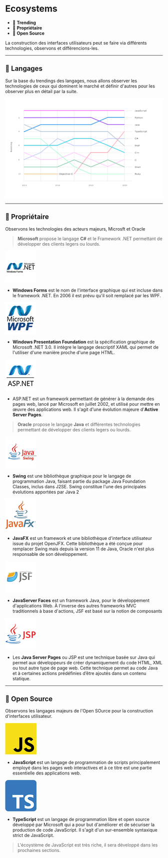 # Ecosystems

*  🔖 **Trending**
*  🔖 **Propriétaire**
*  🔖 **Open Source**

La construction des interfaces utilisateurs peut se faire via différents technologies, observons et différencions-les.

___

## 📑 Langages

Sur la base du trendings des langages, nous allons observer les technologies de ceux qui dominent le marché et définir d'autres pour les observer plus en détail par la suite.

![image](./resources/trending.png)

___

## 📑 Propriétaire

Observons les technologies des acteurs majeurs, Microsft et Oracle

> **Microsoft** propose le langage **C#** et le Framework .NET permettant de développer des clients legers ou lourds.

![image](./resources/winform.png)

* **Windows Forms** est le nom de l'interface graphique qui est incluse dans le framework .NET. En 2006 il est prévu qu'il soit remplacé par les WPF.

![image](./resources/wpf.png)

* **Windows Presentation Foundation** est la spécification graphique de Microsoft .NET 3.0. Il intègre le langage descriptif XAML qui permet de l'utiliser d'une manière proche d'une page HTML.

![image](./resources/asp.png)

* ASP.NET est un framework permettant de générer à la demande des pages web, lancé par Microsoft en juillet 2002, et utilisé pour mettre en œuvre des applications web. Il s'agit d'une évolution majeure d'**Active Server Pages**.

> **Oracle** propose le langage **Java** et différentes technologies permettant de développer des clients legers ou lourds.

![image](./resources/swing.png)

* **Swing** est une bibliothèque graphique pour le langage de programmation Java, faisant partie du package Java Foundation Classes, inclus dans J2SE. Swing constitue l'une des principales évolutions apportées par Java 2

![image](./resources/javafx.png)

* **JavaFX** est un framework et une bibliothèque d'interface utilisateur issue du projet OpenJFX. Cette bibliothèque a été conçue pour remplacer Swing mais depuis la version 11 de Java, Oracle n'est plus responsable de son développement.

![image](./resources/jsf.png)

* **JavaServer Faces** est un framework Java, pour le développement d'applications Web. À l'inverse des autres frameworks MVC traditionnels à base d'actions, JSF est basé sur la notion de composants

![image](./resources/jsp.png)

* Les **Java Server Pages** ou JSP est une technique basée sur Java qui permet aux développeurs de créer dynamiquement du code HTML, XML ou tout autre type de page web. Cette technique permet au code Java et à certaines actions prédéfinies d’être ajoutés dans un contenu statique.

___

## 📑 Open Source

Observons les langages majeurs de l'Open SOurce pour la construction d'interfaces utilisateur.

![image](./resources/js.png)

* **JavaScript** est un langage de programmation de scripts principalement employé dans les pages web interactives et à ce titre est une partie essentielle des applications web.

![image](./resources/typescript.png)

* **TypeScript** est un langage de programmation libre et open source développé par Microsoft qui a pour but d'améliorer et de sécuriser la production de code JavaScript. Il s'agit d'un sur-ensemble syntaxique strict de JavaScript.

> L'écoystème de JavaScript est très riche, il sera développé dans les prochaines sections.